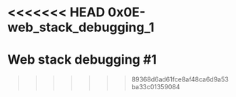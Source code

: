 <<<<<<< HEAD
0x0E-web_stack_debugging_1
=======
# Web stack debugging #1
>>>>>>> 89368d6ad61fce8af48ca6d9a53ba33c01359084
